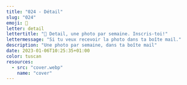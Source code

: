 ```yaml
---
title: "024 - Détail"
slug: "024"
emoji: 👀
letter: detail
lettertitle: "👀 Detail, une photo par semaine. Inscris-toi!"
lettermessage: "Si tu veux recevoir la photo dans ta boîte mail."
description: "Une photo par semaine, dans ta boîte mail"
date: 2023-01-06T10:25:35+01:00
color: tuscan
resources:
  - src: "cover.webp"
    name: "cover"
---
```


